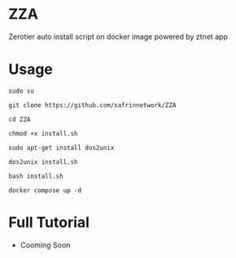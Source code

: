 # ZZA
Zerotier auto install script on docker image powered by ztnet app

# Usage
```
sudo su
```
```
git clone https://github.com/safrinnetwork/ZZA
```
```
cd ZZA
```
```
chmod +x install.sh
```
```
sudo apt-get install dos2unix
```
```
dos2unix install.sh
```
```
bash install.sh
```
```
docker compose up -d
```

# Full Tutorial
- Cooming Soon
